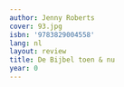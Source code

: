 ```yaml
---
author: Jenny Roberts
cover: 93.jpg
isbn: '9783829004558'
lang: nl
layout: review
title: De Bijbel toen & nu
year: 0
---
```


